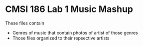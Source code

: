 # CMSI 186 Lab 1 Music Mashup
 
These files contain 
* Genres of music that contain photos of artist of those genres
* Those files organized to their repsective artists
